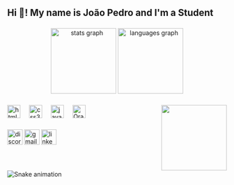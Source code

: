 <h2 align="left">Hi 👋! My name is João Pedro and I'm a Student</h2>

###

<div align="center">
  <img src="https://github-readme-stats.vercel.app/api?username=jaupventur&hide_title=false&hide_rank=false&show_icons=true&include_all_commits=true&count_private=true&disable_animations=false&theme=dracula&locale=en&hide_border=false" height="150" alt="stats graph"  />
  <img src="https://github-readme-stats.vercel.app/api/top-langs?username=jaupventur&locale=en&hide_title=false&layout=compact&card_width=320&langs_count=5&theme=dracula&hide_border=false" height="150" alt="languages graph"  />
</div>

###

<img align="right" height="150" src="https://media0.giphy.com/media/v1.Y2lkPTc5MGI3NjExcnpwdHF1Y2g4NWI2MmhmdzBxejA3MGIwZGptM2YxbjI5NnI3djcydiZlcD12MV9pbnRlcm5hbF9naWZfYnlfaWQmY3Q9Zw/AposSatwmTvUc/giphy.gif"  />

###

<div align="left">
  <img src="https://cdn.jsdelivr.net/gh/devicons/devicon/icons/html5/html5-original.svg" height="30" alt="html5 logo"  />
  <img width="12" />
  <img src="https://cdn.jsdelivr.net/gh/devicons/devicon/icons/css3/css3-original.svg" height="30" alt="css3 logo"  />
  <img width="12" />
  <img src="https://www.flaticon.com/free-icon/java_5968282?term=java&page=1&position=2&origin=search&related_id=5968282" height="30" alt="java logo"  />
  <img width="12" />
  <img src= "https://www.flaticon.com/free-icon/oracle_16183644?term=oracle&page=1&position=5&origin=search&related_id=16183644" height="30" alt="Oracle logo" />
  <img width="12" />
</div>
  

###

<div align="left">
  <img src="https://img.shields.io/static/v1?message=Discord&logo=discord&label=&color=7289DA&logoColor=white&labelColor=&style=for-the-badge" height="35" alt="discord logo"  />
  <img src="https://img.shields.io/static/v1?message=Gmail&logo=gmail&label=&color=D14836&logoColor=white&labelColor=&style=for-the-badge" height="35" alt="gmail logo"  />
  <img src="https://img.shields.io/static/v1?message=LinkedIn&logo=linkedin&label=&color=0077B5&logoColor=white&labelColor=&style=for-the-badge" height="35" alt="linkedin logo"  />
</div>

###

<br clear="both">

<img src="https://raw.githubusercontent.com/jaupventur/jaupventur/read/snake.svg" alt="Snake animation" />

###
